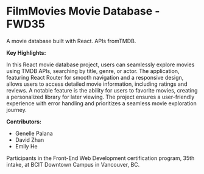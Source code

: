 # FilmMovies Movie Database - FWD35
A movie database built with React. APIs fromTMDB.

<strong>Key Highlights:</strong><br>

In this React movie database project, users can seamlessly explore movies using TMDB APIs, searching by title, genre, or actor. The application, featuring React Router for smooth navigation and a responsive design, allows users to access detailed movie information, including ratings and reviews. A notable feature is the ability for users to favorite movies, creating a personalized library for later viewing. The project ensures a user-friendly experience with error handling and prioritizes a seamless movie exploration journey.

<strong>Contributors:</strong>

- Genelle Palana
- David Zhan
- Emily He
  
Participants in the Front-End Web Development certification program, 35th intake, at BCIT Downtown Campus in Vancouver, BC.
